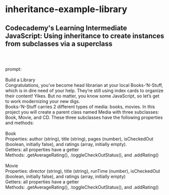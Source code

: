 # inheritance-example-library
Codecademy's Learning Intermediate JavaScript: Using inheritance to create instances from subclasses via a superclass
<br>
<br>
---------------------------------
<br>
prompt:
<br>
<br>
Build a Library
<br>
Congratulations, you’ve become head librarian at your local Books-‘N-Stuff, which is in dire need of your help. They’re still using index cards to organize their content! Yikes.
But no matter, you know some JavaScript, so let’s get to work modernizing your new digs.
<br>
Books-‘N-Stuff carries 2 different types of media: books, movies. In this project you will create a parent class named Media with three subclasses: Book, Movie, and CD. These three subclasses have the following properties and methods:
<br>
<br>
Book
<br>
Properties: author (string), title (string), pages (number), isCheckedOut (boolean, initially false), and ratings (array, initially empty).
<br>
Getters: all properties have a getter
<br>
Methods: .getAverageRating(), .toggleCheckOutStatus(), and .addRating()
<br>
<br>
Movie
<br>
Properties: director (string), title (string), runTime (number), isCheckedOut (boolean, initially false), and ratings (array, initially empty)
<br>
Getters: all properties have a getter
<br>
Methods: .getAverageRating(), .toggleCheckOutStatus(), and .addRating()

